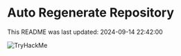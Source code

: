 # Auto Regenerate Repository

This README was last updated: 2024-09-14 22:42:00

 ![TryHackMe](https://tryhackme.com/badge/533634)